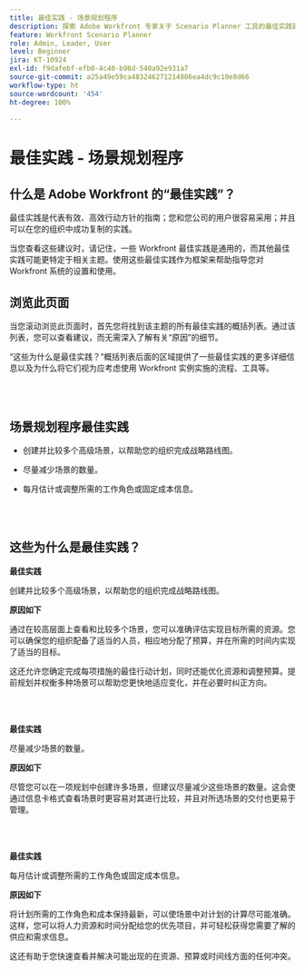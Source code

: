 ```yaml
---
title: 最佳实践 - 场景规划程序
description: 探索 Adobe Workfront 专家关于 Scenario Planner 工具的最佳实践建议。
feature: Workfront Scenario Planner
role: Admin, Leader, User
level: Beginner
jira: KT-10924
exl-id: f9dafebf-efb0-4c40-b98d-540a92e931a7
source-git-commit: a25a49e59ca483246271214886ea4dc9c10e8d66
workflow-type: ht
source-wordcount: '454'
ht-degree: 100%

---
```


# 最佳实践 - 场景规划程序

## 什么是 Adobe Workfront 的“最佳实践”？

最佳实践是代表有效、高效行动方针的指南；您和您公司的用户很容易采用；并且可以在您的组织中成功复制的实践。

当您查看这些建议时，请记住，一些 Workfront 最佳实践是通用的，而其他最佳实践可能更特定于相关主题。使用这些最佳实践作为框架来帮助指导您对 Workfront 系统的设置和使用。

## 浏览此页面

当您滚动浏览此页面时，首先您将找到该主题的所有最佳实践的概括列表。通过该列表，您可以查看建议，而无需深入了解有关“原因”的细节。

“这些为什么是最佳实践？”概括列表后面的区域提供了一些最佳实践的更多详细信息以及为什么将它们视为应考虑使用 Workfront 实例实施的流程、工具等。

</br>
</br>

## 场景规划程序最佳实践

* 创建并比较多个高级场景，以帮助您的组织完成战略路线图。

* 尽量减少场景的数量。

* 每月估计或调整所需的工作角色或固定成本信息。

</br>
</br>

## 这些为什么是最佳实践？

**最佳实践**

创建并比较多个高级场景，以帮助您的组织完成战略路线图。



**原因如下**

通过在较高层面上查看和比较多个场景，您可以准确评估实现目标所需的资源。您可以确保您的组织配备了适当的人员，相应地分配了预算，并在所需的时间内实现了适当的目标。



这还允许您确定完成每项措施的最佳行动计划，同时还能优化资源和调整预算。提前规划并权衡多种场景可以帮助您更快地适应变化，并在必要时纠正方向。

</br>
</br>

**最佳实践**

尽量减少场景的数量。



**原因如下**

尽管您可以在一项规划中创建许多场景，但建议尽量减少这些场景的数量。这会使通过信息卡格式查看场景时更容易对其进行比较，并且对所选场景的交付也更易于管理。

</br>
</br>

**最佳实践**

每月估计或调整所需的工作角色或固定成本信息。

**原因如下**

将计划所需的工作角色和成本保持最新，可以使场景中对计划的计算尽可能准确。这样，您可以将人力资源和时间分配给您的优先项目，并可轻松获得您需要了解的供应和需求信息。



这还有助于您快速查看并解决可能出现的在资源、预算或时间线方面的任何冲突。
